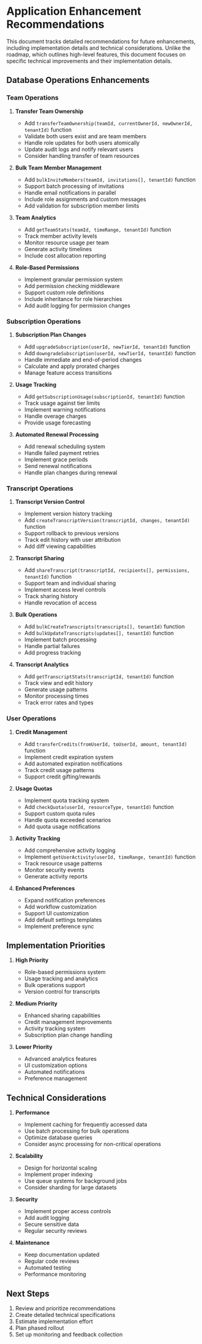 # Application Enhancement Recommendations

This document tracks detailed recommendations for future enhancements, including implementation details and technical considerations. Unlike the roadmap, which outlines high-level features, this document focuses on specific technical improvements and their implementation details.

## Database Operations Enhancements

### Team Operations
1. **Transfer Team Ownership**
   - Add `transferTeamOwnership(teamId, currentOwnerId, newOwnerId, tenantId)` function
   - Validate both users exist and are team members
   - Handle role updates for both users atomically
   - Update audit logs and notify relevant users
   - Consider handling transfer of team resources

2. **Bulk Team Member Management**
   - Add `bulkInviteMembers(teamId, invitations[], tenantId)` function
   - Support batch processing of invitations
   - Handle email notifications in parallel
   - Include role assignments and custom messages
   - Add validation for subscription member limits

3. **Team Analytics**
   - Add `getTeamStats(teamId, timeRange, tenantId)` function
   - Track member activity levels
   - Monitor resource usage per team
   - Generate activity timelines
   - Include cost allocation reporting

4. **Role-Based Permissions**
   - Implement granular permission system
   - Add permission checking middleware
   - Support custom role definitions
   - Include inheritance for role hierarchies
   - Add audit logging for permission changes

### Subscription Operations
1. **Subscription Plan Changes**
   - Add `upgradeSubscription(userId, newTierId, tenantId)` function
   - Add `downgradeSubscription(userId, newTierId, tenantId)` function
   - Handle immediate and end-of-period changes
   - Calculate and apply prorated charges
   - Manage feature access transitions

2. **Usage Tracking**
   - Add `getSubscriptionUsage(subscriptionId, tenantId)` function
   - Track usage against tier limits
   - Implement warning notifications
   - Handle overage charges
   - Provide usage forecasting

3. **Automated Renewal Processing**
   - Add renewal scheduling system
   - Handle failed payment retries
   - Implement grace periods
   - Send renewal notifications
   - Handle plan changes during renewal

### Transcript Operations
1. **Transcript Version Control**
   - Implement version history tracking
   - Add `createTranscriptVersion(transcriptId, changes, tenantId)` function
   - Support rollback to previous versions
   - Track edit history with user attribution
   - Add diff viewing capabilities

2. **Transcript Sharing**
   - Add `shareTranscript(transcriptId, recipients[], permissions, tenantId)` function
   - Support team and individual sharing
   - Implement access level controls
   - Track sharing history
   - Handle revocation of access

3. **Bulk Operations**
   - Add `bulkCreateTranscripts(transcripts[], tenantId)` function
   - Add `bulkUpdateTranscripts(updates[], tenantId)` function
   - Implement batch processing
   - Handle partial failures
   - Add progress tracking

4. **Transcript Analytics**
   - Add `getTranscriptStats(transcriptId, tenantId)` function
   - Track view and edit history
   - Generate usage patterns
   - Monitor processing times
   - Track error rates and types

### User Operations
1. **Credit Management**
   - Add `transferCredits(fromUserId, toUserId, amount, tenantId)` function
   - Implement credit expiration system
   - Add automated expiration notifications
   - Track credit usage patterns
   - Support credit gifting/rewards

2. **Usage Quotas**
   - Implement quota tracking system
   - Add `checkQuota(userId, resourceType, tenantId)` function
   - Support custom quota rules
   - Handle quota exceeded scenarios
   - Add quota usage notifications

3. **Activity Tracking**
   - Add comprehensive activity logging
   - Implement `getUserActivity(userId, timeRange, tenantId)` function
   - Track resource usage patterns
   - Monitor security events
   - Generate activity reports

4. **Enhanced Preferences**
   - Expand notification preferences
   - Add workflow customization
   - Support UI customization
   - Add default settings templates
   - Implement preference sync

## Implementation Priorities

1. **High Priority**
   - Role-based permissions system
   - Usage tracking and analytics
   - Bulk operations support
   - Version control for transcripts

2. **Medium Priority**
   - Enhanced sharing capabilities
   - Credit management improvements
   - Activity tracking system
   - Subscription plan change handling

3. **Lower Priority**
   - Advanced analytics features
   - UI customization options
   - Automated notifications
   - Preference management

## Technical Considerations

1. **Performance**
   - Implement caching for frequently accessed data
   - Use batch processing for bulk operations
   - Optimize database queries
   - Consider async processing for non-critical operations

2. **Scalability**
   - Design for horizontal scaling
   - Implement proper indexing
   - Use queue systems for background jobs
   - Consider sharding for large datasets

3. **Security**
   - Implement proper access controls
   - Add audit logging
   - Secure sensitive data
   - Regular security reviews

4. **Maintenance**
   - Keep documentation updated
   - Regular code reviews
   - Automated testing
   - Performance monitoring

## Next Steps

1. Review and prioritize recommendations
2. Create detailed technical specifications
3. Estimate implementation effort
4. Plan phased rollout
5. Set up monitoring and feedback collection 
